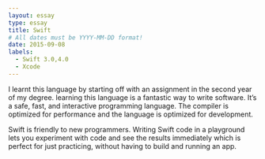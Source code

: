 ```yaml
---
layout: essay
type: essay
title: Swift
# All dates must be YYYY-MM-DD format!
date: 2015-09-08
labels:
  - Swift 3.0,4.0
  - Xcode
---
```


I learnt this language by starting off with an assignment in the second year of my degree. learning this language 
is a fantastic way to write software. It’s a safe, fast, and interactive programming language. The compiler is optimized for performance and the language is optimized for development.

Swift is friendly to new programmers. Writing Swift code in a playground lets you experiment with code and see the results immediately which is perfect for just practicing, without having to build and running an app.

